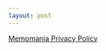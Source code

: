 ```yaml
---
layout: post
---
```


[Memomania Privacy Policy](https://www.iubenda.com/private/privacy-policy/1947126/legal?preview=true)
